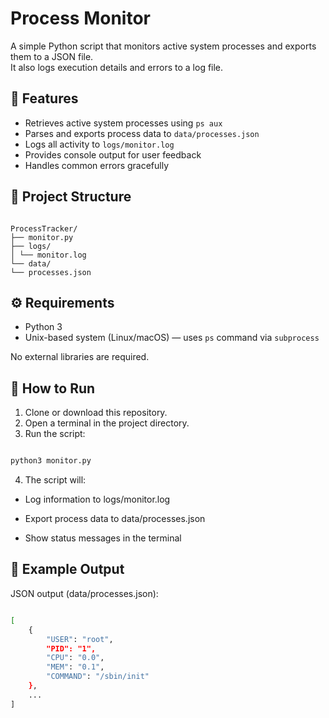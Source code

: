 
# Process Monitor

A simple Python script that monitors active system processes and exports them to a JSON file.  
It also logs execution details and errors to a log file.

## 🧰 Features

- Retrieves active system processes using `ps aux`
- Parses and exports process data to `data/processes.json`
- Logs all activity to `logs/monitor.log`
- Provides console output for user feedback
- Handles common errors gracefully

## 📁 Project Structure

```

ProcessTracker/
├── monitor.py
├── logs/
│ └── monitor.log
└── data/
└── processes.json

```


## ⚙️ Requirements

- Python 3
- Unix-based system (Linux/macOS) — uses `ps` command via `subprocess`

No external libraries are required.

## 🚀 How to Run

1. Clone or download this repository.
2. Open a terminal in the project directory.
3. Run the script:

```bash

python3 monitor.py

```

4. The script will:

- Log information to logs/monitor.log

- Export process data to data/processes.json

- Show status messages in the terminal

## 📝 Example Output

  JSON output (data/processes.json):

```bash

[
    {
        "USER": "root",
        "PID": "1",
        "CPU": "0.0",
        "MEM": "0.1",
        "COMMAND": "/sbin/init"
    },
    ...
]

```
